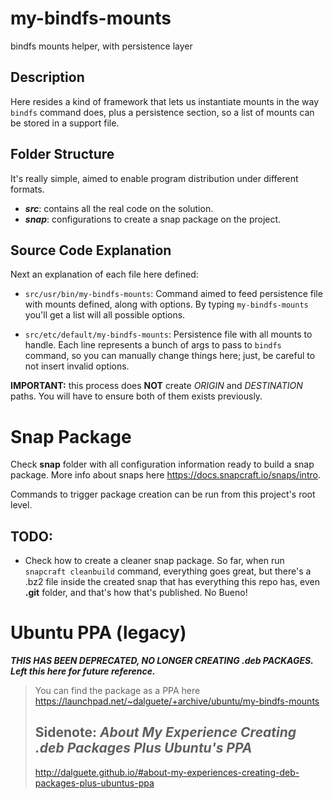 # my-bindfs-mounts

bindfs mounts helper, with persistence layer

## Description

Here resides a kind of framework that lets us instantiate mounts in the way `bindfs` command does, plus a persistence section, so a list of mounts can be stored in a support file.

## Folder Structure

It's really simple, aimed to enable program distribution under different formats. 

- ***src***: contains all the real code on the solution.
- ***snap***: configurations to create a snap package on the project.

## Source Code Explanation

Next an explanation of each file here defined:

* `src/usr/bin/my-bindfs-mounts`: Command aimed to feed persistence file with mounts defined, along with options. By typing `my-bindfs-mounts` you'll get a list will all possible options.

* `src/etc/default/my-bindfs-mounts`: Persistence file with all mounts to handle. Each line represents a bunch of args to pass to `bindfs` command, so you can manually change things here; just, be careful to not insert invalid options.

**IMPORTANT:** this process does **NOT** create *ORIGIN* and *DESTINATION* paths. You will have to ensure both of them exists previously.

# Snap Package

Check **snap** folder with all configuration information ready to build a snap package. More info about snaps here https://docs.snapcraft.io/snaps/intro.

Commands to trigger package creation can be run from this project's root level.

## TODO:
- Check how to create a cleaner snap package. So far, when run `snapcraft cleanbuild` command, everything goes great, but there's a .bz2 file inside the created snap that has everything this repo has, even **.git** folder, and that's how that's published. No Bueno!

# Ubuntu PPA (legacy)

***THIS HAS BEEN DEPRECATED, NO LONGER CREATING .deb PACKAGES.***
***<br/>Left this here for future reference.***

> You can find the package as a PPA here https://launchpad.net/~dalguete/+archive/ubuntu/my-bindfs-mounts
> 
> ## Sidenote: *About My Experience Creating .deb Packages Plus Ubuntu's PPA*
> 
> http://dalguete.github.io/#about-my-experiences-creating-deb-packages-plus-ubuntus-ppa
